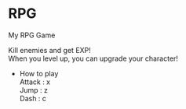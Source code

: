 # RPG
My RPG Game

Kill enemies and get EXP!  
When you level up, you can upgrade your character!&nbsp;

* How to play  
Attack : x  
Jump : z  
Dash : c
